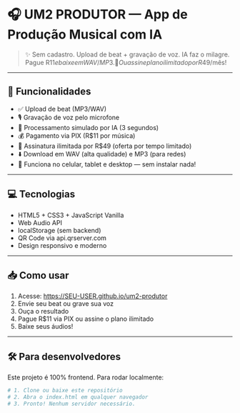 # 🎧 UM2 PRODUTOR — App de Produção Musical com IA

> ✨ Sem cadastro. Upload de beat + gravação de voz. IA faz o milagre. Pague R$11 e baixe em WAV/MP3.  
> 💎 Ou assine plano ilimitado por R$49/mês!

---

## 🚀 Funcionalidades

- ✅ Upload de beat (MP3/WAV)
- 🎙️ Gravação de voz pelo microfone
- 🤖 Processamento simulado por IA (3 segundos)
- 💰 Pagamento via PIX (R$11 por música)
- 💎 Assinatura ilimitada por R$49 (oferta por tempo limitado)
- ⬇️ Download em WAV (alta qualidade) e MP3 (para redes)
- 📱 Funciona no celular, tablet e desktop — sem instalar nada!

---

## 💻 Tecnologias

- HTML5 + CSS3 + JavaScript Vanilla
- Web Audio API
- localStorage (sem backend)
- QR Code via api.qrserver.com
- Design responsivo e moderno

---

## 📥 Como usar

1. Acesse: https://SEU-USER.github.io/um2-produtor
2. Envie seu beat ou grave sua voz
3. Ouça o resultado
4. Pague R$11 via PIX ou assine o plano ilimitado
5. Baixe seus áudios!

---

## 🛠️ Para desenvolvedores

Este projeto é 100% frontend. Para rodar localmente:

```bash
# 1. Clone ou baixe este repositório
# 2. Abra o index.html em qualquer navegador
# 3. Pronto! Nenhum servidor necessário.
